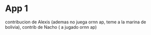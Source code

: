 # App 1

contribucion de Alexis (ademas no juega ornn ap, teme a la marina de bolivia), contrib de Nacho ( a jugado ornn ap)



